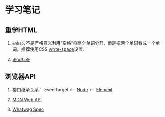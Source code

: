 # 学习笔记

## 重学HTML
1. `&nbsp;`不是严格意义利用”空格“将两个单词分开，而是把两个单词看成一个单词。推荐使用CSS [white-space](https://developer.mozilla.org/zh-CN/docs/Web/CSS/white-space)设置.

2. [语义标签](https://developer.mozilla.org/zh-CN/docs/Web/HTML/Element)


## 浏览器API
1. 接口继承关系： EventTarget <-- [Node](https://developer.mozilla.org/zh-CN/docs/Web/API/Node) <-- [Element](https://developer.mozilla.org/zh-CN/docs/Web/API/Element)

2. [MDN Web API](https://developer.mozilla.org/zh-CN/docs/Web/API)

3. [Whatwag Spec](https://spec.whatwg.org/)





